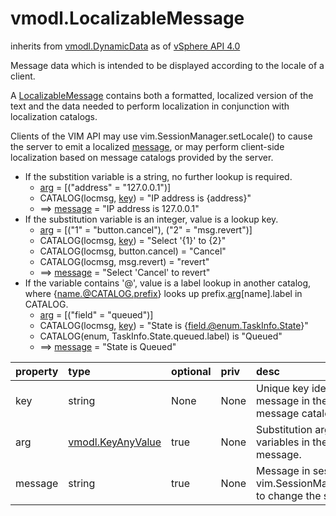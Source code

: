 vmodl.LocalizableMessage
========================
inherits from [vmodl.DynamicData](docs/vmodl.DynamicData.md)
as of [vSphere API 4.0](vim.version.md#vmodl.version.version1)


Message data which is intended to be displayed according  to the locale of a client.   <p>A <a href="vmodl.LocalizableMessage.md">LocalizableMessage</a> contains both a formatted, localized  version of the text and the data needed to perform localization in  conjunction with localization catalogs.</p>   <p>Clients of the VIM API may use vim.SessionManager.setLocale()  to cause the server to emit a localized <a href="vmodl.LocalizableMessage.md#message">message</a>, or may perform  client-side localization based on message catalogs provided by the  server.</p>   <ul>  <li>If the substition variable is a string, no further lookup is required.    <ul>      <li><a href="vmodl.LocalizableMessage.md#arg">arg</a> = [("address" = "127.0.0.1")]</li>      <li>CATALOG(locmsg, <a href="vmodl.LocalizableMessage.md#key">key</a>) = "IP address is {address}"</li>      <li>==&gt; <a href="vmodl.LocalizableMessage.md#message">message</a> = "IP address is 127.0.0.1"</li>    </ul>  </li>  <li>If the substitution variable is an integer, value is a lookup key.    <ul>      <li><a href="vmodl.LocalizableMessage.md#arg">arg</a> = [("1" = "button.cancel"), ("2" = "msg.revert")]</li>      <li>CATALOG(locmsg, <a href="vmodl.LocalizableMessage.md#key">key</a>) = "Select '{1}' to {2}"</li>      <li>CATALOG(locmsg, button.cancel) = "Cancel"</li>      <li>CATALOG(locmsg, msg.revert) = "revert"</li>      <li>==&gt; <a href="vmodl.LocalizableMessage.md#message">message</a> = "Select 'Cancel' to revert"</li>    </ul>  </li>  <li>If the variable contains '@', value is a label lookup in another  catalog, where {name.@CATALOG.prefix} looks up prefix.<a href="vmodl.LocalizableMessage.md#arg">arg</a>[name].label  in CATALOG.    <ul>      <li><a href="vmodl.LocalizableMessage.md#arg">arg</a> = [("field" = "queued")]</li>      <li>CATALOG(locmsg, <a href="vmodl.LocalizableMessage.md#key">key</a>) = "State is {field.@enum.TaskInfo.State}"</li>      <li>CATALOG(enum, TaskInfo.State.queued.label) is "Queued"</li>      <li>==&gt; <a href="vmodl.LocalizableMessage.md#message">message</a> = "State is Queued"</li>    </ul>  </li>  </ul>

| property | type | optional | priv | desc |
|:---------|:-----|:---------|:-----|:-----|
| key | string | None | None | Unique key identifying the message in the localized message catalog. |
| arg | [vmodl.KeyAnyValue](vmodl.KeyAnyValue.md "vmodl.KeyAnyValue") | true | None | Substitution arguments for variables in the localized message. |
| message | string | true | None | Message in session locale.  Use vim.SessionManager.setLocale() to change the session locale. |


